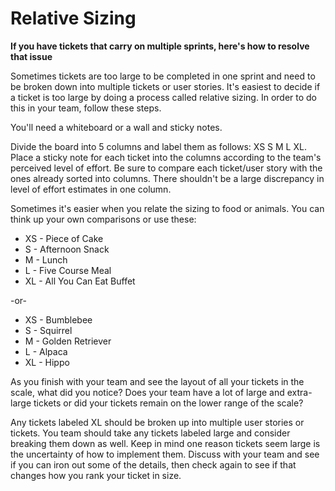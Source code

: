 # Relative Sizing

**If you have tickets that carry on multiple sprints, here's how to resolve that issue**

Sometimes tickets are too large to be completed in one sprint and need to be broken down into multiple tickets or user stories. It's easiest to decide if a ticket is too large by doing a process called relative sizing. In order to do this in your team, follow these steps.

You'll need a whiteboard or a wall and sticky notes.

Divide the board into 5 columns and label them as follows: XS S M L XL. Place a sticky note for each ticket into the columns according to the team's perceived level of effort. Be sure to compare each ticket/user story with the ones already sorted into columns. There shouldn't be a large discrepancy in level of effort estimates in one column.

Sometimes it's easier when you relate the sizing to food or animals. You can think up your own comparisons or use these:

* XS - Piece of Cake
* S - Afternoon Snack
* M - Lunch
* L - Five Course Meal
* XL - All You Can Eat Buffet

-or-

* XS - Bumblebee
* S - Squirrel
* M - Golden Retriever
* L - Alpaca
* XL - Hippo

As you finish with your team and see the layout of all your tickets in the scale, what did you notice? Does your team have a lot of large and extra-large tickets or did your tickets remain on the lower range of the scale?

Any tickets labeled XL should be broken up into multiple user stories or tickets. You team should take any tickets labeled large and consider breaking them down as well. Keep in mind one reason tickets seem large is the uncertainty of how to implement them. Discuss with your team and see if you can iron out some of the details, then check again to see if that changes how you rank your ticket in size.
